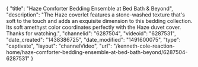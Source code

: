 {
    "title": "Haze Comforter Bedding Ensemble at Bed Bath & Beyond",
    "description": "The Haze coverlet features a stone-washed texture that's soft to the touch and adds an exquisite dimension to this bedding collection. Its soft amethyst color coordinates perfectly with the Haze duvet cover. Thanks for watching.",
    "channelid": "6287504",
    "videoid": "6287531",
    "date_created": "1438386725",
    "date_modified": "1491600075",
    "type": "captivate",
    "layout": "channelVideo",
    "url": "\/kenneth-cole-reaction-home\/haze-comforter-bedding-ensemble-at-bed-bath-beyond\/6287504-6287531"
}